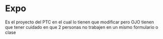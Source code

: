 # Expo
Es el proyecto del PTC en el cual lo tienen que modificar pero OJO tienen que tener cuidado en que 2 personas no trabajen en un mismo formulario o clase
